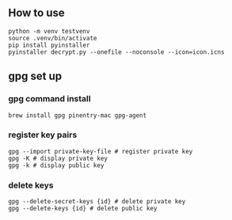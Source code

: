 ## How to use

```
python -m venv testvenv
source .venv/bin/activate
pip install pyinstaller 
pyinstaller decrypt.py --onefile --noconsole --icon=icon.icns
```

## gpg set up

### gpg command install
```
brew install gpg pinentry-mac gpg-agent
```

### register key pairs
```
gpg --import private-key-file # register private key
gpg -K # display private key
gpg -k # display public key
```

### delete keys
```
gpg --delete-secret-keys {id} # delete private key
gpg --delete-keys {id} # delete public key
```
